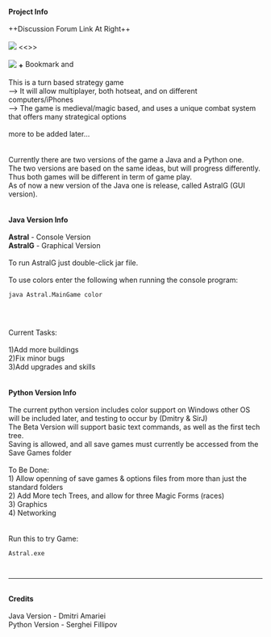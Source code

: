 **Project Info**<br><br>
++Discussion Forum Link At Right++<br><br>
<a href='https://www.paypal.com/cgi-bin/webscr?cmd=_donations&business=dim_3000%40hotmail%2ecom&lc=CA&item_name=astralgame&currency_code=USD&bn=PP%2dDonationsBF%3abtn_donate_SM%2egif%3aNonHosted'><img src='https://www.paypal.com/en_US/i/btn/btn_donate_SM.gif' /></a> <<<Help the Project>>><br><br>
<a href='http://digg.com/pc_games/Astral_Game_BETA'><img src='http://img5.imageshack.us/img5/4664/782492222va0u0vi91x17di.gif' /></a> <b>+</b> <a href='http://www.addthis.com/bookmark.php?pub=dim3000&url=http%3A%2F%2Fastralgame.tk&title=' title='Bookmark and Share'><img src='http://s7.addthis.com/static/btn/lg-share-en.gif' alt='Bookmark and Share' width='125' height='16' /></a><br><br>
This is a turn based strategy game<br>
--> It will allow multiplayer, both hotseat, and on different computers/iPhones<br>
--> The game is medieval/magic based, and uses a unique combat system that offers many strategical options<br><br>
more to be added later...<br><br><br>
Currently there are two versions of the game a Java and a Python one.<br>
The two versions are based on the same ideas, but will progress differently. Thus both games will be different in term of game play.<br>
As of now a new version of the Java one is release, called AstralG (GUI version).<br><br><br>
<b>Java Version Info</b><br><br>
<b>Astral</b> - Console Version<br>
<b>AstralG</b> - Graphical Version<br><br>
To run AstralG just double-click jar file.<br><br>
To use colors enter the following when running the console program:<br>
<pre><code>java Astral.MainGame color<br>
</code></pre>
<br>
Current Tasks:<br>
<br>
1)Add more buildings <b><To Be Done></b><br>
2)Fix minor bugs <b><To Be Done></b><br>
3)Add upgrades and skills <b><To Be Done></b><br>
<br><br>
<b>Python Version Info</b><br><br>
The current python version includes color support on Windows other OS will be included later, and testing to occur by (Dmitry & SirJ)<br>
The Beta Version will support basic text commands, as well as the first tech tree.<br>
Saving is allowed, and all save games must currently be accessed from the Save Games folder<br>
<br>
To Be Done:<br>
1) Allow openning of save games & options files from more than just the standard folders<b><To Be Done></b><br>
2) Add More tech Trees, and allow for three Magic Forms (races)<b><To Be Done></b><br>
3) Graphics<b><To Be Done></b><br>
4) Networking<b><To Be Done></b><br>
<br><br>
Run this to try Game:<br>
<pre><code>Astral.exe<br>
</code></pre>
<hr />
<br>
<b>Credits</b><br><br>
Java Version - Dmitri Amariei<br>
Python Version - Serghei Fillipov<br><br>